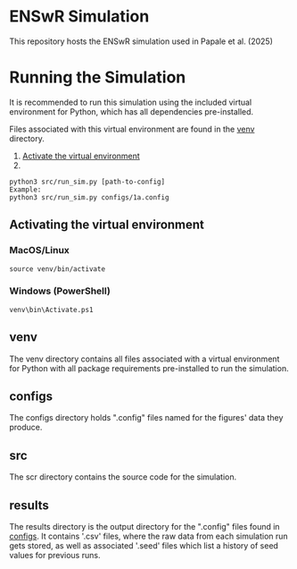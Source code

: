 # ENSwR Simulation
This repository hosts the ENSwR simulation used in Papale et al. (2025)

# Running the Simulation
It is recommended to run this simulation using the included virtual environment 
for Python, which has all dependencies pre-installed.

Files associated with this virtual environment are found in the [venv](#venv) directory.

1. [Activate the virtual environment](#Activating-the-virtual-environment)
2. 
```
python3 src/run_sim.py [path-to-config] 
Example:
python3 src/run_sim.py configs/1a.config
```

## Activating the virtual environment
### MacOS/Linux
```
source venv/bin/activate
```
### Windows (PowerShell)
```
venv\bin\Activate.ps1
```
## venv
The venv directory contains all files associated with a virtual environment
for Python with all package requirements pre-installed to run the simulation.

## configs
The configs directory holds ".config" files named for the figures' data they 
produce.

## src
The scr directory contains the source code for the simulation.

## results
The results directory is the output directory for the ".config" files found in 
[configs](#configs). It contains '.csv' files, where the raw data from each simulation run 
gets stored, as well as associated '.seed' files which list a history of seed
values for previous runs.